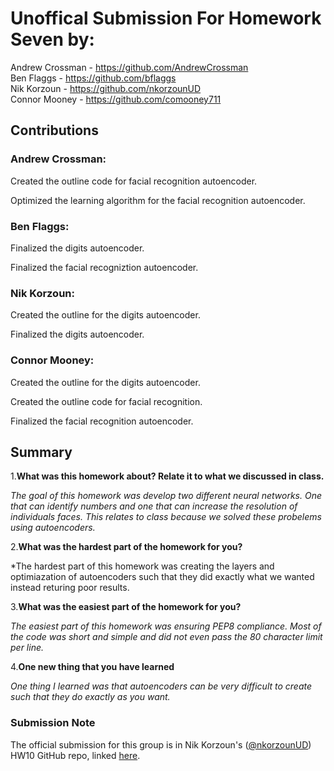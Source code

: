 # Unoffical Submission For Homework Seven by:
Andrew Crossman -  https://github.com/AndrewCrossman <br />
Ben Flaggs - https://github.com/bflaggs <br />
Nik Korzoun - https://github.com/nkorzounUD <br />
Connor Mooney - https://github.com/comooney711 <br />

## Contributions
### Andrew Crossman:
Created the outline code for facial recognition autoencoder.

Optimized the learning algorithm for the facial recognition autoencoder.

### Ben Flaggs:
Finalized the digits autoencoder.

Finalized the facial recogniztion autoencoder.

### Nik Korzoun:
Created the outline for the digits autoencoder.

Finalized the digits autoencoder.

### Connor Mooney:
Created the outline for the digits autoencoder. 

Created the outline code for facial recognition.

Finalized the facial recognition autoencoder.

## Summary
1.**What was this homework about? Relate it to what we discussed in class.**

*The goal of this homework was develop two different neural networks. One that can identify numbers and one that can increase the resolution of individuals faces. This relates to class because we solved these probelems using autoencoders.*

2.**What was the hardest part of the homework for you?**

*The hardest part of this homework was creating the layers and optimiazation of autoencoders such that they did exactly what we wanted instead returing poor results.  
  
3.**What was the easiest part of the homework for you?**

*The easiest part of this homework was ensuring PEP8 compliance. Most of the code was short and simple and did not even pass the 80 character limit per line.*
  
4.**One new thing that you have learned**
  
*One thing I learned was that autoencoders can be very difficult to create such that they do exactly as you want.*

### Submission Note
The official submission for this group is in Nik Korzoun's ([@nkorzounUD](https://github.com/nkorzounUD)) HW10 GitHub repo, linked [here](https://github.com/nkorzounUD/DSPS_NKorzoun/tree/main/HW10).
